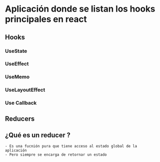 # Aplicación donde se listan los hooks principales en react

## Hooks

### UseState 
### UseEffect
### UseMemo
### UseLayoutEffect
### Use Callback


## Reducers 

## ¿Qué es un reducer ?
    - Es una fucnión pura que tiene acceso al estado global de la aplicación
    - Pero siempre se encarga de retornar un estado